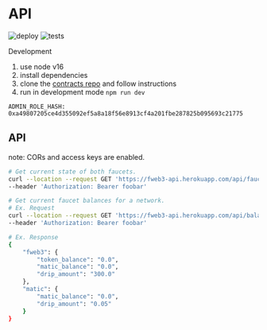 # API

![deploy](https://github.com/fweb3/api/actions/workflows/deploy.yml/badge.svg)
![tests](https://github.com/fweb3/api/actions/workflows/test.yml/badge.svg)

Development

1. use node v16
2. install dependencies
3. clone the [contracts repo](http://github.com/fweb3/contracts) and follow instructions
4. run in development mode `npm run dev`

```
ADMIN_ROLE_HASH: 0xa49807205ce4d355092ef5a8a18f56e8913cf4a201fbe287825b095693c21775
```

## API

note: CORs and access keys are enabled.

```bash
# Get current state of both faucets.
curl --location --request GET 'https://fweb3-api.herokuapp.com/api/faucet?network=<polygon|mumbai>' \
--header 'Authorization: Bearer foobar'

# Get current faucet balances for a network.
# Ex. Request
curl --location --request GET 'https://fweb3-api.herokuapp.com/api/balances?network=<polygon|mumbai>' \
--header 'Authorization: Bearer foobar'

# Ex. Response
{
    "fweb3": {
        "token_balance": "0.0",
        "matic_balance": "0.0",
        "drip_amount": "300.0"
    },
    "matic": {
        "matic_balance": "0.0",
        "drip_amount": "0.05"
    }
}

```
